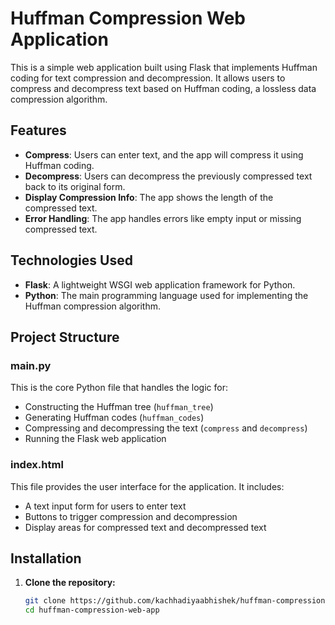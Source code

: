 # Huffman Compression Web Application

This is a simple web application built using Flask that implements Huffman coding for text compression and decompression. It allows users to compress and decompress text based on Huffman coding, a lossless data compression algorithm.

## Features

- **Compress**: Users can enter text, and the app will compress it using Huffman coding.
- **Decompress**: Users can decompress the previously compressed text back to its original form.
- **Display Compression Info**: The app shows the length of the compressed text.
- **Error Handling**: The app handles errors like empty input or missing compressed text.

## Technologies Used

- **Flask**: A lightweight WSGI web application framework for Python.
- **Python**: The main programming language used for implementing the Huffman compression algorithm.

## Project Structure


### main.py
This is the core Python file that handles the logic for:
- Constructing the Huffman tree (`huffman_tree`)
- Generating Huffman codes (`huffman_codes`)
- Compressing and decompressing the text (`compress` and `decompress`)
- Running the Flask web application

### index.html
This file provides the user interface for the application. It includes:
- A text input form for users to enter text
- Buttons to trigger compression and decompression
- Display areas for compressed text and decompressed text

## Installation

1. **Clone the repository:**

   ```bash
   git clone https://github.com/kachhadiyaabhishek/huffman-compression-web-app.git
   cd huffman-compression-web-app
